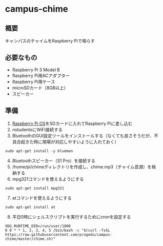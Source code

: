 # campus-chime
## 概要
キャンパスのチャイムをRaspberry Piで鳴らす

## 必要なもの
- Raspberry Pi 3 Model B
- Raspberry Pi用ACアダプター
- Raspberry Pi用ケース
- microSDカード（8GB以上）
- スピーカー

## 準備
1. [Raspberry Pi OS](https://www.raspberrypi.org/software/)をSDカードに入れてRaspberry Piに差し込む
2. nstudentsにWiFi接続する
3. BluetoothのGUI設定ツールをインストールする（なくても良さそうだが、不具合起きた時に現場が対応しやすいように入れておく）
```
sudo apt-get install -y blueman
```
4. Bluetoothスピーカー（S1 Pro）を接続する
5. /home/pi/chimeディレクトリを作成し、chime.mp3（チャイム音源）を格納する
6. mpg321コマンドを使えるようにする
```
sudo apt-get install mpg321
```
7. atコマンドを使えるようにする
```
sudo apt-get install at
```
8. 平日0時にシェルスクリプトを実行するためにcronを設定する
```
XDG_RUNTIME_DIR=/run/user/1000
0 0 * * 1, 2, 3, 4, 5 /bin/bash -c "$(curl -fsSL https://raw.githubusercontent.com/progedu/campus-chime/master/chime.sh)"
```
